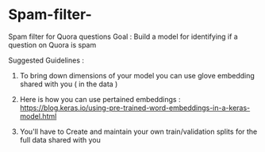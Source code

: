# Spam-filter-
Spam filter for Quora questions
Goal : Build a model for identifying if a question on Quora is spam 

Suggested Guidelines : 

1. To bring down dimensions of your model you can use glove embedding shared with you ( in the data )

2. Here is how you can use pertained embeddings : https://blog.keras.io/using-pre-trained-word-embeddings-in-a-keras-model.html

3. You'll have to Create and maintain your own train/validation splits for the full data shared with you 
